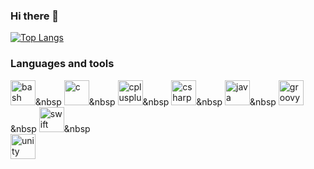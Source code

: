 ### Hi there 👋

[![Top Langs](https://github-readme-stats.vercel.app/api/top-langs/?username=anuraghazra&layout=compact)](https://github.com/anuraghazra/github-readme-stats)

### Languages and tools
<img src="https://cdn.jsdelivr.net/gh/devicons/devicon/icons/bash/bash-original.svg" title="bash" width="40" height="40"/>&nbsp
<img src="https://cdn.jsdelivr.net/gh/devicons/devicon/icons/c/c-original.svg" title="c" width="40" height="40"/>&nbsp
<img src="https://cdn.jsdelivr.net/gh/devicons/devicon/icons/cplusplus/cplusplus-original.svg" title="cplusplus" width="40" height="40"/>&nbsp
<img src="https://cdn.jsdelivr.net/gh/devicons/devicon/icons/csharp/csharp-original.svg" title="csharp" width="40" height="40"/>&nbsp
<img src="https://cdn.jsdelivr.net/gh/devicons/devicon/icons/java/java-original.svg" title="java" width="40" height="40"/>&nbsp
<img src="https://cdn.jsdelivr.net/gh/devicons/devicon/icons/groovy/groovy-original.svg" title="groovy" width="40" height="40"/>&nbsp
<img src="https://cdn.jsdelivr.net/gh/devicons/devicon/icons/swift/swift-original.svg" title="swift" width="40" height="40"/>&nbsp   
<img src="https://cdn.jsdelivr.net/gh/devicons/devicon/icons/unity/unity-original.svg" title="unity" width="40" height="40"/>

<!--
**egortrue/egortrue** is a ✨ _special_ ✨ repository because its `README.md` (this file) appears on your GitHub profile.

Here are some ideas to get you started:

- 🔭 I’m currently working on ...
- 🌱 I’m currently learning ...
- 👯 I’m looking to collaborate on ...
- 🤔 I’m looking for help with ...
- 💬 Ask me about ...
- 📫 How to reach me: ...
- 😄 Pronouns: ...
- ⚡ Fun fact: ...
-->

